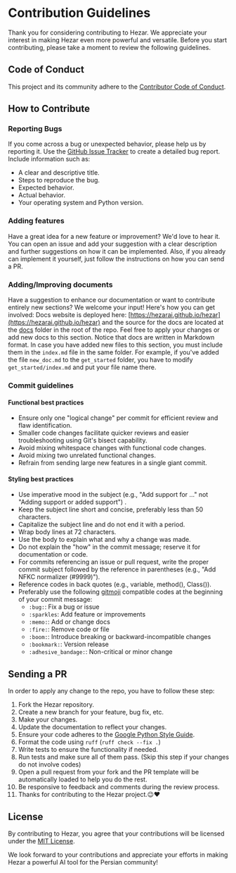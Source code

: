 # Contribution Guidelines

Thank you for considering contributing to Hezar. We appreciate your interest in making Hezar even more powerful and
versatile.
Before you start contributing, please take a moment to review the following guidelines.

## Code of Conduct

This project and its community adhere to
the [Contributor Code of Conduct](https://github.com/hezarai/hezar/blob/main/CODE_OF_CONDUCT.md).

## How to Contribute

### Reporting Bugs

If you come across a bug or unexpected behavior, please help us by reporting it.
Use the [GitHub Issue Tracker](https://github.com/hezarai/hezar/issues) to create a detailed bug report.
Include information such as:

- A clear and descriptive title.
- Steps to reproduce the bug.
- Expected behavior.
- Actual behavior.
- Your operating system and Python version.

### Adding features

Have a great idea for a new feature or improvement? We'd love to hear it. You can open an issue and add your suggestion
with a clear description and further suggestions on how it can be implemented. Also, if you already can implement it
yourself,
just follow the instructions on how you can send a PR.

### Adding/Improving documents

Have a suggestion to enhance our documentation or want to contribute entirely new sections? We welcome your input!
Here's how you can get involved:
Docs website is deployed here: [https://hezarai.github.io/hezar](https://hezarai.github.io/hezar) and the source for the
docs are located at the [docs](https://github.com/hezarai/hezar/tree/main/docs) folder in the root of the repo. Feel
free to apply your changes or add new docs to this section. Notice that docs are written in Markdown format. In case you have
added new files to this section, you must include them in the `index.md` file in the same folder. For example, if you've
added the file `new_doc.md` to the `get_started` folder, you have to modify `get_started/index.md` and put your file
name there.

### Commit guidelines

#### Functional best practices

- Ensure only one "logical change" per commit for efficient review and flaw identification.
- Smaller code changes facilitate quicker reviews and easier troubleshooting using Git's bisect capability.
- Avoid mixing whitespace changes with functional code changes.
- Avoid mixing two unrelated functional changes.
- Refrain from sending large new features in a single giant commit.

#### Styling best practices
- Use imperative mood in the subject (e.g., "Add support for ..." not "Adding support or added support") .
- Keep the subject line short and concise, preferably less than 50 characters.
- Capitalize the subject line and do not end it with a period.
- Wrap body lines at 72 characters.
- Use the body to explain what and why a change was made.
- Do not explain the "how" in the commit message; reserve it for documentation or code.
- For commits referencing an issue or pull request, write the proper commit subject followed by the reference in parentheses (e.g., "Add NFKC normalizer (#9999)").
- Reference codes in back quotes (e.g., variable, method(), Class()).
- Preferably use the following [gitmoji](https://gitmoji.dev/) compatible codes at the beginning of your commit message:
  - `:bug:`: Fix a bug or issue
  - `:sparkles`: Add feature or improvements
  - `:memo:`: Add or change docs
  - `:fire:`: Remove code or file
  - `:boom:`: Introduce breaking or backward-incompatible changes
  - `:bookmark:`: Version release
  - `:adhesive_bandage:`: Non-critical or minor change

## Sending a PR

In order to apply any change to the repo, you have to follow these step:

1. Fork the Hezar repository.
2. Create a new branch for your feature, bug fix, etc.
3. Make your changes.
4. Update the documentation to reflect your changes.
5. Ensure your code adheres to the [Google Python Style Guide](https://google.github.io/styleguide/pyguide.html).
6. Format the code using `ruff` (`ruff check --fix .`)
7. Write tests to ensure the functionality if needed.
8. Run tests and make sure all of them pass. (Skip this step if your changes do not involve codes)
9. Open a pull request from your fork and the PR template will be automatically loaded to help you do the rest.
10. Be responsive to feedback and comments during the review process.
11. Thanks for contributing to the Hezar project.😉❤

## License

By contributing to Hezar, you agree that your contributions will be licensed under
the [MIT License](https://github.com/hezarai/hezar/blob/main/LICENSE).

We look forward to your contributions and appreciate your efforts in making Hezar a powerful AI tool for the Persian
community!
